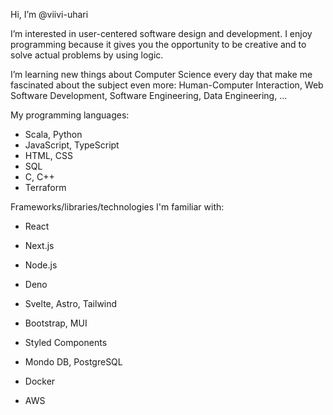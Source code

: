 Hi, I’m @viivi-uhari

I’m interested in user-centered software design and development. 
I enjoy programming because it gives you the opportunity to be creative
and to solve actual problems by using logic.

I’m learning new things about Computer Science every day
that make me fascinated about the subject even more:
Human-Computer Interaction, Web Software Development, Software Engineering, Data Engineering, ...

My programming languages:
- Scala, Python 
- JavaScript, TypeScript 
- HTML, CSS
- SQL
- C, C++
- Terraform

Frameworks/libraries/technologies I'm familiar with:
- React
- Next.js
- Node.js
- Deno
- Svelte, Astro, Tailwind

- Bootstrap, MUI
- Styled Components

- Mondo DB, PostgreSQL
- Docker
- AWS
